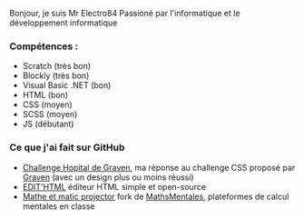 Bonjour, je suis Mr Electro84
Passioné par l'informatique et le développement informatique

### Compétences :
* Scratch (très bon)
* Blockly (très bon)
* Visual Basic .NET (bon)
* HTML (bon)
* CSS (moyen)
* SCSS (moyen)
* JS (débutant)

### Ce que j'ai fait sur GitHub
* [Challenge Hopital de Graven](https://github.com/Mr-Electro84/ChallengeHopitalGraven), ma réponse au challenge CSS proposé par [Graven](https://www.youtube.com/c/Gravenilvectuto) (avec un design plus ou moins réussi)
* [EDIT'HTML](https://github.com/Vapps-Line-std/EDIT-HTML) éditeur HTML simple et open-source
* [Mathe et matic projector](https://github.com/Vapps-Line-std/mem-projector) fork de [MathsMentales](https://github.com/seb-cogez/mathsmentales), plateformes de calcul mentales en classe

<!---
Mr-Electro84/Mr-Electro84 is a ✨ special ✨ repository because its `README.md` (this file) appears on your GitHub profile.
You can click the Preview link to take a look at your changes.
--->
